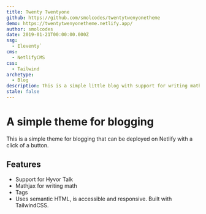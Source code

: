 ```yaml
---
title: Twenty Twentyone
github: https://github.com/smolcodes/twentytwenyonetheme
demo: https://twentytwenyonetheme.netlify.app/
author: smolcodes
date: 2019-01-21T00:00:00.000Z
ssg:
  - Eleventy`
cms:
  - NetlifyCMS
css:
  - Tailwind
archetype:
  - Blog
description: This is a simple little blog with support for writing math
stale: false
---
```


# A simple theme for blogging

This is a simple theme for blogging that can be deployed on Netlify with a click of a button.

## Features

- Support for Hyvor Talk
- Mathjax for writing math
- Tags
- Uses semantic HTML, is accessible and responsive. Built with TailwindCSS.
